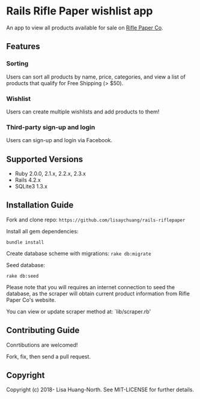 # Rails Rifle Paper wishlist app

An app to view all products available for sale on [Rifle Paper Co](https://riflepaperco.com/shop/).

## Features

### Sorting 
Users can sort all products by name, price, categories, and view a list of products that qualify for Free Shipping (> $50).

### Wishlist
Users can create multiple wishlists and add products to them!

### Third-party sign-up and login

Users can sign-up and login via Facebook.

## Supported Versions
- Ruby 2.0.0, 2.1.x, 2.2.x, 2.3.x
- Rails 4.2.x
- SQLite3 1.3.x

## Installation Guide

Fork and clone repo: 
` https://github.com/lisaychuang/rails-riflepaper `
 
Install all gem dependencies:

` bundle install `

Create database scheme with migrations:
` rake db:migrate `

Seed database:

` rake db:seed ` 

Please note that you will requires an internet connection to seed the database, as the scraper will obtain current product information from Rifle Paper Co's website.

You can view or update scraper method at: `lib/scraper.rb'

## Contributing Guide
Conrtibutions are welcomed! 

Fork, fix, then send a pull request.

## Copyright

Copyright (c) 2018- Lisa Huang-North. See MIT-LICENSE for further details.